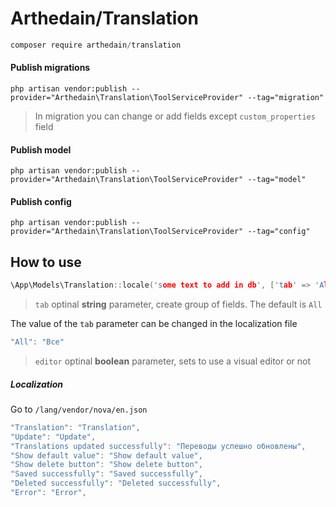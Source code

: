 # Arthedain/Translation
```h
composer require arthedain/translation
```


#### Publish migrations
```
php artisan vendor:publish --provider="Arthedain\Translation\ToolServiceProvider" --tag="migration"
```
>In migration you can change or add fields except ```custom_properties``` field
#### Publish model
```
php artisan vendor:publish --provider="Arthedain\Translation\ToolServiceProvider" --tag="model"
```
#### Publish config
```
php artisan vendor:publish --provider="Arthedain\Translation\ToolServiceProvider" --tag="config"
```
## How to use

```h
\App\Models\Translation::locale('some text to add in db', ['tab' => 'All', 'editor' => false, 'key' => false]);
```
> ```tab``` optinal **string** parameter, create group of fields. The default is ```All```

The value of the `tab` parameter can be changed in the localization file
```h
"All": "Все"
```
> ```editor``` optinal **boolean** parameter, sets to use a visual editor or not 

##### Localization
Go to ```/lang/vendor/nova/en.json``` 
```h
"Translation": "Translation",
"Update": "Update",
"Translations updated successfully": "Переводы успешно обновлены",
"Show default value": "Show default value",
"Show delete button": "Show delete button",
"Saved successfully": "Saved successfully",
"Deleted successfully": "Deleted successfully",
"Error": "Error",
```